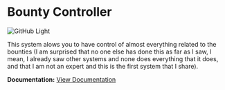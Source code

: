 # Bounty Controller
![GitHub Light](https://www.hiveworkshop.com/data/ratory-images/189/189725-51e27713323c248aaecbc6a5062c4c5d.jpg)

This system alows you to have control of almost everything related to the bounties (I am surprised that no one else has done this as far as I saw, I mean, I already saw other systems and none does everything that it does, and that I am not an expert and this is the first system that I share).

**Documentation:** 
[View Documentation](https://github.com/HerlySQR/Bounty_Controller/blob/main/DOCUMENTATION.md)
